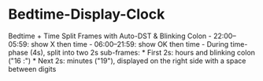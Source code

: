 # Bedtime-Display-Clock
Bedtime + Time Split Frames with Auto-DST &amp; Blinking Colon    - 22:00–05:59: show X then time   - 06:00–21:59: show OK then time   - During time-phase (4s), split into two 2s sub-frames:     * First 2s: hours and blinking colon ("16 :")     * Next 2s: minutes ("19"), displayed on the right side with a space between digits
